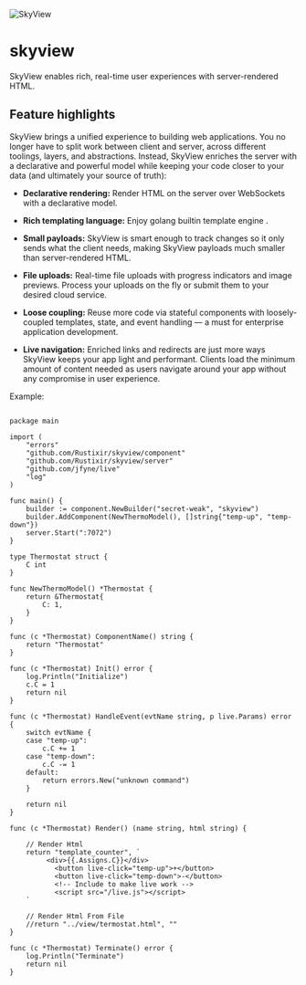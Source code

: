 
![SkyView](https://github.com/Rustixir/darkbird/blob/main/skyview.jpeg)

# skyview
SkyView enables rich, real-time user experiences with server-rendered HTML.

## Feature highlights

SkyView brings a unified experience to building web applications. You no longer
have to split work between client and server, across different toolings, layers, and
abstractions. Instead, SkyView enriches the server with a declarative and powerful
model while keeping your code closer to your data (and ultimately your source of truth):

  * **Declarative rendering:** Render HTML on the server over WebSockets with a declarative model.

  * **Rich templating language:** Enjoy golang builtin template engine .

  * **Small payloads:** SkyView is smart enough to track changes so it only sends what the client needs, making SkyView payloads much smaller than server-rendered HTML.

  * **File uploads:** Real-time file uploads with progress indicators and image previews. Process your uploads on the fly or submit them to your desired cloud service.

  * **Loose coupling:** Reuse more code via stateful components with loosely-coupled templates, state, and event handling — a must for enterprise application development.

  * **Live navigation:** Enriched links and redirects are just more ways SkyView keeps your app light and performant. Clients load the minimum amount of content needed as users navigate around your app without any compromise in user experience.


Example: 

``` 

package main

import (
	"errors"
	"github.com/Rustixir/skyview/component"
	"github.com/Rustixir/skyview/server"
	"github.com/jfyne/live"
	"log"
)

func main() {
	builder := component.NewBuilder("secret-weak", "skyview")
	builder.AddComponent(NewThermoModel(), []string{"temp-up", "temp-down"})
	server.Start(":7072")
}

type Thermostat struct {
	C int
}

func NewThermoModel() *Thermostat {
	return &Thermostat{
		C: 1,
	}
}

func (c *Thermostat) ComponentName() string {
	return "Thermostat"
}

func (c *Thermostat) Init() error {
	log.Println("Initialize")
	c.C = 1
	return nil
}

func (c *Thermostat) HandleEvent(evtName string, p live.Params) error {
	switch evtName {
	case "temp-up":
		c.C += 1
	case "temp-down":
		c.C -= 1
	default:
		return errors.New("unknown command")
	}

	return nil
}

func (c *Thermostat) Render() (name string, html string) {

	// Render Html
	return "template_counter", `
		 <div>{{.Assigns.C}}</div>
	       <button live-click="temp-up">+</button>
	       <button live-click="temp-down">-</button>
	       <!-- Include to make live work -->
	       <script src="/live.js"></script>
	`

	// Render Html From File
	//return "../view/termostat.html", ""
}

func (c *Thermostat) Terminate() error {
	log.Println("Terminate")
	return nil
}


```
